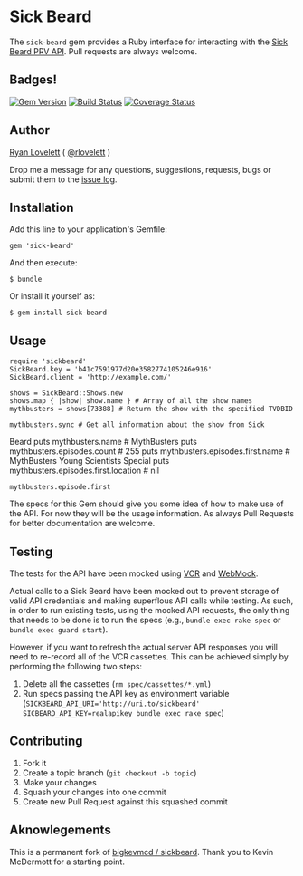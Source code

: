 # Sick Beard

The `sick-beard` gem provides a Ruby interface for interacting with the [Sick Beard PRV API](http://sickbeard.com/api/). Pull requests are always welcome.

## Badges!

[![Gem Version](https://badge.fury.io/rb/sick-beard.png)](http://badge.fury.io/rb/sick-beard)
[![Build Status](https://travis-ci.org/RLovelett/sick-beard.png?branch=master)](https://travis-ci.org/RLovelett/sick-beard)
[![Coverage Status](https://coveralls.io/repos/RLovelett/sick-beard/badge.png?branch=master)](https://coveralls.io/r/RLovelett/sick-beard?branch=master)

## Author

[Ryan Lovelett](http://ryan.lovelett.me/) ( [@rlovelett](http://twitter.com/#!/rlovelett) )

Drop me a message for any questions, suggestions, requests, bugs or
submit them to the [issue
log](https://github.com/rlovelett/sick-beard/issues).

## Installation

Add this line to your application's Gemfile:

    gem 'sick-beard'

And then execute:

    $ bundle

Or install it yourself as:

    $ gem install sick-beard

## Usage

    require 'sickbeard'
    SickBeard.key = 'b41c7591977d20e3582774105246e916'
    SickBeard.client = 'http://example.com/'

    shows = SickBeard::Shows.new
    shows.map { |show| show.name } # Array of all the show names
    mythbusters = shows[73388] # Return the show with the specified TVDBID

    mythbusters.sync # Get all information about the show from Sick
Beard
    puts mythbusters.name # MythBusters
    puts mythbusters.episodes.count # 255
    puts mythbusters.episodes.first.name # MythBusters Young Scientists
Special
    puts mythbusters.episodes.first.location # nil

    mythbusters.episode.first

The specs for this Gem should give you some idea of how to make use of
the API. For now they will be the usage information. As always Pull
Requests for better documentation are welcome.

## Testing

The tests for the API have been mocked using [VCR](https://github.com/vcr/vcr) and [WebMock](https://github.com/bblimke/webmock).

Actual calls to a Sick Beard have been mocked out to prevent storage of valid API credentials and making superflous API calls while testing. As such, in order to run existing tests, using the mocked API requests, the only thing that needs to be done is to run the specs (e.g., `bundle exec rake spec` or `bundle exec guard start`).

However, if you want to refresh the actual server API responses you will need to re-record all of the VCR cassettes. This can be achieved simply by performing the following two steps:

1. Delete all the cassettes (`rm spec/cassettes/*.yml`)
2. Run specs passing the API key as environment variable (`SICKBEARD_API_URI='http://uri.to/sickbeard' SICBEARD_API_KEY=realapikey bundle exec rake spec`)

## Contributing

1. Fork it
2. Create a topic branch (`git checkout -b topic`)
3. Make your changes
4. Squash your changes into one commit
5. Create new Pull Request against this squashed commit

## Aknowlegements

This is a permanent fork of [bigkevmcd / sickbeard](https://github.com/bigkevmcd/sickbeard). Thank you to Kevin McDermott for a starting point.
